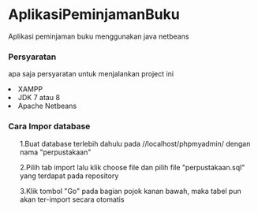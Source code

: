 # AplikasiPeminjamanBuku
Aplikasi peminjaman buku menggunakan java netbeans
<h3>Persyaratan</h3>
<p>apa saja persyaratan untuk menjalankan project ini</p>
<li>XAMPP</li>
<li>JDK 7 atau 8</li>
<li>Apache Netbeans</li>
<h3>Cara Impor database</h3>
<ul>1.Buat database terlebih dahulu pada //localhost/phpmyadmin/ dengan nama "perpustakaan"</ul>
<ul>2.Pilih tab import lalu klik choose file dan pilih file "perpustakaan.sql" yang terdapat pada repository</ul>
<ul>3.Klik tombol "Go" pada bagian pojok kanan bawah, maka tabel pun akan ter-import secara otomatis</ul>
